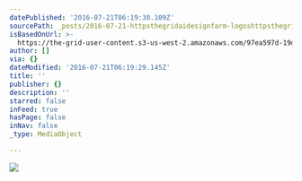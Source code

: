 ```yaml
---
datePublished: '2016-07-21T06:19:30.109Z'
sourcePath: _posts/2016-07-21-httpsthegridaidesignfarm-logoshttpsthegridaidesig.md
isBasedOnUrl: >-
  https://the-grid-user-content.s3-us-west-2.amazonaws.com/97ea597d-19d8-4bc8-b108-ec504cf2e31b.png
author: []
via: {}
dateModified: '2016-07-21T06:19:29.145Z'
title: ''
publisher: {}
description: ''
starred: false
inFeed: true
hasPage: false
inNav: false
_type: MediaObject

---
```

![](https://the-grid-user-content.s3-us-west-2.amazonaws.com/2c4d0f80-092c-4f46-87c7-d0badf5f2f9e.png)